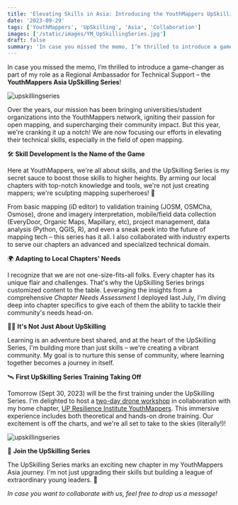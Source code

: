 ```yaml
---
title: 'Elevating Skills in Asia: Introducing the YouthMappers UpSkilling Series'
date: '2023-09-29'
tags: ['YouthMappers', 'UpSkilling', 'Asia', 'Collaboration']
images: ['/static/images/YM_UpSkillingSeries.jpg']
draft: false
summary: 'In case you missed the memo, I’m thrilled to introduce a game-changer as part of my role as a Regional Ambassador for Technical Support – the YouthMappers Asia UpSkilling Series!'
---
```


In case you missed the memo, I’m thrilled to introduce a game-changer as part of my role as a Regional Ambassador for Technical Support – the **YouthMappers Asia UpSkilling Series**!

![upskillingseries](/static/images/YM_UpSkillingSeries.jpg)

Over the years, our mission has been bringing universities/student organizations into the YouthMappers network, igniting their passion for open mapping, and supercharging their community impact. But this year, we're cranking it up a notch! We are now focusing our efforts in elevating their technical skills, especially in the field of open mapping.

🛠️ **Skill Development Is the Name of the Game**

Here at YouthMappers, we're all about skills, and the UpSkilling Series is my secret sauce to boost those skills to higher heights. By arming our local chapters with top-notch knowledge and tools, we're not just creating mappers; we're sculpting mapping superheroes! 💪

From basic mapping (iD editor) to validation training (JOSM, OSMCha, Osmose), drone and imagery interpretation, mobile/field data collection (EveryDoor, Organic Maps, Mapillary, etc), project management, data analysis (Python, QGIS, R), and even a sneak peek into the future of mapping tech – this series has it all. I also collaborated with industry experts to serve our chapters an advanced and specialized technical domain.

🌍 **Adapting to Local Chapters' Needs**

I recognize that we are not one-size-fits-all folks. Every chapter has its unique flair and challenges. That's why the UpSkilling Series brings customized content to the table. Leveraging the insights from a comprehensive _Chapter Needs Assessment_ I deployed last July, I'm diving deep into chapter specifics to give each of them the ability to tackle their community's needs head-on.

🤝🏻 **It's Not Just About UpSkilling**

Learning is an adventure best shared, and at the heart of the UpSkilling Series, I'm building more than just skills – we're creating a vibrant community. My goal is to nurture this sense of community, where learning together becomes a journey in itself.

🛰️ **First UpSkilling Series Training Taking Off**

Tomorrow (Sept 30, 2023) will be the first training under the UpSkilling Series. I'm delighted to host a [two-day drone workshop](https://www.facebook.com/photo?fbid=311901584782465&set=a.187740417198583) in collaboration with my home chapter, [UP Resilience Institute YouthMappers](https://www.facebook.com/UPRIYouthMappers). This immersive experience includes both theoretical and hands-on drone training. Our excitement is off the charts, and we're all set to take to the skies (literally!)!

![upskillingseries](/static/images/UpSkillingSeries_UPRIYM.jpg)

🚀 **Join the UpSkilling Series**

The UpSkilling Series marks an exciting new chapter in my YouthMappers Asia journey. I'm not just upgrading their skills but building a league of extraordinary young leaders. 🌟

_In case you want to collaborate with us, feel free to drop us a message!_
